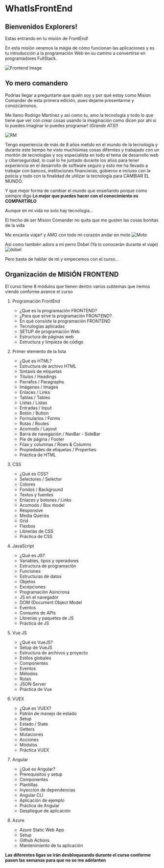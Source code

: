 # WhatIsFrontEnd

## Bienvenidos Explorers!

Estas entrando en tu misión de FrontEnd!

En esta misión veremos la mágia de cómo funcionan las aplicaciones y es tu introducción a la programación Web en su camino a convertirse en programadores FullStack.

![Frontend Image](./images/frontend.gif)

## Yo mero comandero

Podrías llegar a preguntarte que quién soy y por qué estoy como Mision Comander de esta primera edición, pues dejame presentarme y conozcámonos.

Me llamo Rodrigo Martínez y así como tu, amo la tecnología y todo lo que tiene que ver con crear cosas usando la imaginación como dicen por ahí si lo puedes imaginar lo puedes programar! *(Grande ATS!)*

![RM](./images/perfilRodrigo.PNG)

Tengo experiencia de más de 8 años metido en el mundo de la tecnología y durante este tiempo he visto muchísimas cosas diferntes y trabajado con un montón de tecnologías y soy especialista en todo el tema de desarrollo web y ciberseguridad, lo cual lo he juntado durante los años para tener experiencia en el desarrollo de software seguro y esto me ha llevado a trabajar con bancos, instituciones financieras, gobierno e incluso con la policía y todo con la finalidad de utilizar la tecnología para CAMBIAR EL MUNDO.

Y que mejor forma de cambiar el mundo que enseñando porque como siempre digo **Lo mejor que puedes hacer con el conocimiento es COMPARTIRLO**

Aunque en mi vida no solo hay tecnología...

El hecho de ser Mision Comander no quita que me gusten las cosas bonitas de la vida

Me encanta viajar! y AMO con todo mi corazón andar en moto
![Moto](./images/moto.png)

Así como también adoro a mi perro Dobel (Ya lo conocerán durante el viaje)
![dobel](./images/dobel.png)

Pero basta de hablar de mi y empecemos con el curso...

## Organización de MISIÓN FRONTEND

El curso tiene 8 módulos que tienen dentro varios subtemas que iremos viendo conforme avance el curso

1. Programación FrontEnd
    - ¿Qué es la programación FRONTEND?
	- ¿Para que sirve la programación FRONTEND?
	- En qué consiste la programación FRONTEND
	- Tecnologías aplicadas
	- SETUP de programación Web
	- Estructura de páginas web
	- Estructura y limpieza de código

2. Primer elemento de la lista
    - ¿Qué es HTML?
	- Estructura de archivo HTML
	- Sintaxis de etiquetas
	- Titulos / Headings
	- Parrafos / Paragraphs
	- Imágenes / Images
	- Enlaces / Links
	- Tablas / Tables
	- Listas / Listas
	- Entradas / Input
	- Botón / Button
	- Formularios / Forms
	- Rutas / Routes
	- Acomodo / Layout
	- Barra de navegación / NavBar - SideBar
	- Pie de página / Footer
	- Filas y columnas / Rows & Columns
	- Propiedades de etiquetas / Properties
	- Práctica de HTML

3. CSS
    - ¿Qué es CSS?
	- Selectores / Selector
	- Colores
	- Fondos / Background
	- Textos y fuentes
	- Enlaces y botones / Links
	- Acomodo / Box model
	- Responsive
	- Media Queries
	- Grid
	- Flexbox
	- Librerías de CSS
	- Práctica de CSS

4. JavaScript
    - ¿Qué es JS?
	- Variables, tipos y operadores
	- Estructura de programación
	- Funciones
	- Estructuras de datos
	- Objetos
	- Excepciones
	- Programación Asincrona
	- JS en el navegador
	- DOM (Document Object Model
	- Eventos
	- Consumo de APIs
	- Librerías y paquetes de JS
	- Práctica de JS

5. Vue JS
    - ¿Qué es VueJS?
	- Setup de VueJS
	- Estructura de archivos y proyecto
	- Estilos globales
	- Componentes
	- Eventos
	- Métodos
	- Rutas
	- JSON Server
	- Práctica de Vue

6. VUEX
    - ¿Qué es VUEX?
	- Patrón de manejo de estado
	- Setup
	- Estado / State
	- Getters
	- Mutaciones
	- Acciones
	- Módulos
	- Práctica VUEX

7. Angular
    - ¿Qué es Angular?
	- Prerequisitos y setup
	- Componentes
	- Plantillas
	- Inyección de dependencias
	- Angular CLI
	- Aplicación de ejemplo 
	- Práctica de Angular
	- Despliegue de aplicación

8. Azure
    - Azure Static Web App
	- Setup
	- Github Actions
	- Mantenimiento de tu aplicación

**Las diferentes ligas se irán desbloqueando durante el curso conforme pasen las semanas para que no se me adelanten**

